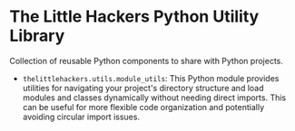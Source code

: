 # The Little Hackers Python Utility Library
Collection of reusable Python components to share with Python projects.

- `thelittlehackers.utils.module_utils`: This Python module provides utilities for navigating your project's directory structure and load modules and classes dynamically without needing direct imports. This can be useful for more flexible code organization and potentially avoiding circular import issues.

